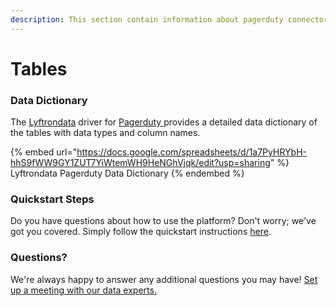```yaml
---
description: This section contain information about pagerduty connector tables information
---
```


# Tables

### Data Dictionary

The [Lyftrondata](https://www.lyftrondata.com/) driver for [Pagerduty](https://www.lyftrondata.com/integration/pagerduty/)[ ](https://www.lyftrondata.com/integration/pagerduty/)provides a detailed data dictionary of the tables with data types and column names.

{% embed url="https://docs.google.com/spreadsheets/d/1a7PyHRYbH-hhS9fWW9GY1ZUT7YiWtemWH9HeNGhVjqk/edit?usp=sharing" %}
Lyftrondata Pagerduty Data Dictionary
{% endembed %}

### Quickstart Steps

Do you have questions about how to use the platform? Don't worry; we've got you covered. Simply follow the quickstart instructions [here](../../../../quickstart-steps.md).

### Questions? <a href="#questions" id="questions"></a>

We're always happy to answer any additional questions you may have! [Set up a meeting with our data experts.](https://www.lyftrondata.com/book-a-meeting/)

